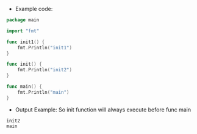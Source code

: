 - Example code:
```go
package main

import "fmt"

func init1() {
	fmt.Println("init1")
}

func init() {
	fmt.Println("init2")
}

func main() {
	fmt.Println("main")
}
```

- Output Example: So init function will always execute before func main
```
init2
main
```